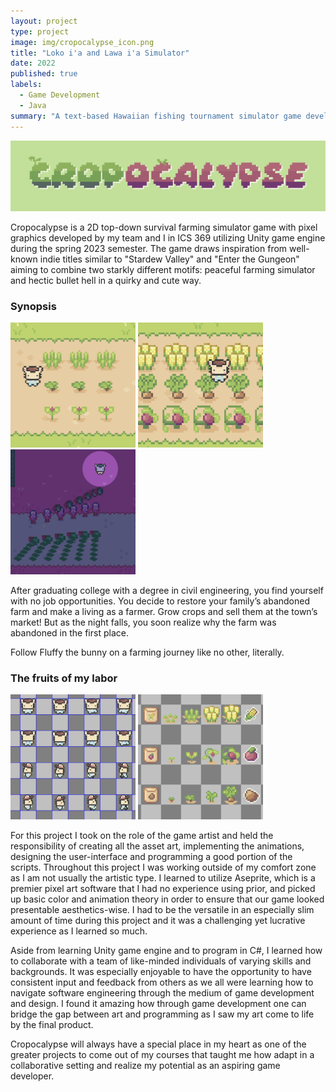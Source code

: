 ```yaml
---
layout: project
type: project
image: img/cropocalypse_icon.png
title: "Loko i'a and Lawa i'a Simulator"
date: 2022
published: true
labels:
  - Game Development
  - Java
summary: "A text-based Hawaiian fishing tournament simulator game developed by my team and I in ICS 211 utilizing the Java programming language and object-oriented paradigm."
---
```


<img class="img-fluid" src="../img/cropocalypse_title.png">

Cropocalypse is a 2D top-down survival farming simulator game with pixel graphics developed by my team and I in ICS 369 utilizing Unity game engine during the spring 2023 semester. The game draws inspiration from well-known indie titles similar to "Stardew Valley" and "Enter the Gungeon" aiming to combine two starkly different motifs: peaceful farming simulator and hectic bullet hell in a quirky and cute way.

### Synopsis

<div class="text-center p-4">
  <img height="200px" src="../img/cropocalypse_1.png" class="img-thumbnail" >
  <img height="200px" src="../img/cropocalypse_2.png" class="img-thumbnail" >
  <img height="200px" src="../img/cropocalypse_3.png" class="img-thumbnail" >
</div>

After graduating college with a degree in civil engineering, you find yourself with no job opportunities. You decide to restore your family’s abandoned farm and make a living as a farmer. Grow crops and sell them at the town’s market! But as the night falls, you soon realize why the farm was abandoned in the first place.

Follow Fluffy the bunny on a farming journey like no other, literally.

### The fruits of my labor

<img height="200px" src="../img/cropocalypse_sprites.png">
<img height="200px" src="../img/cropocalypse_sprites2.png">

For this project I took on the role of the game artist and held the responsibility of creating all the asset art, implementing the animations, designing the user-interface and programming a good portion of the scripts. Throughout this project I was working outside of my comfort zone as I am not usually the artistic type. I learned to utilize Aseprite, which is a premier pixel art software that I had no experience using prior, and picked up basic color and animation theory in order to ensure that our game looked presentable aesthetics-wise. I had to be the versatile in an especially slim amount of time during this project and it was a challenging yet lucrative experience as I learned so much.

Aside from learning Unity game engine and to program in C#, I learned how to collaborate with a team of like-minded individuals of varying skills and backgrounds. It was especially enjoyable to have the opportunity to have consistent input and feedback from others as we all were learning how to navigate software engineering through the medium of game development and design. I found it amazing how through game development one can bridge the gap between art and programming as I saw my art come to life by the final product.

Cropocalypse will always have a special place in my heart as one of the greater projects to come out of my courses that taught me how adapt in a collaborative setting and realize my potential as an aspiring game developer.
